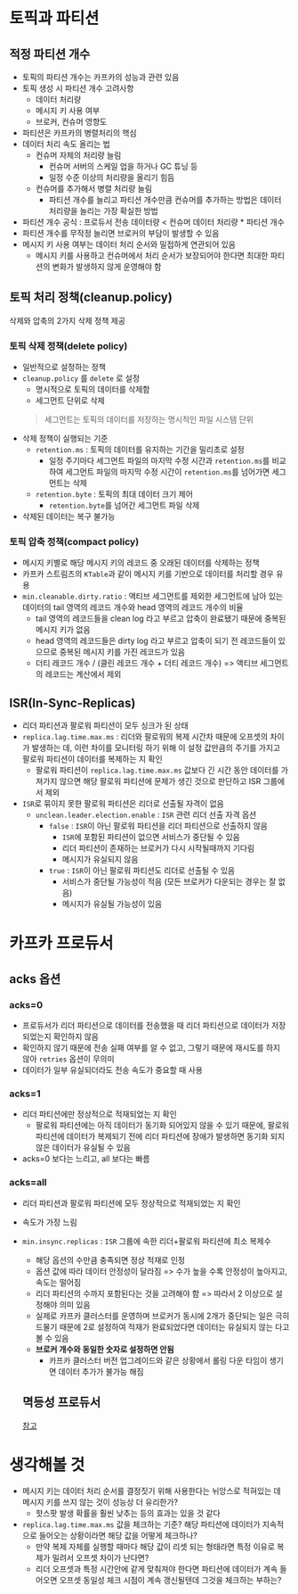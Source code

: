 # 토픽과 파티션
## 적정 파티션 개수
- 토픽의 파티션 개수는 카프카의 성능과 관련 있음
- 토픽 생성 시 파티션 개수 고려사항
  - 데이터 처리량
  - 메시지 키 사용 여부
  - 브로커, 컨슈머 영향도
- 파티션은 카프카의 병렬처리의 핵심
- 데이터 처리 속도 올리는 법
  - 컨슈머 자체의 처리량 늘림
    - 컨슈머 서버의 스케일 업을 하거나 GC 튜닝 등
    - 일정 수준 이상의 처리량을 올리기 힘듬
  - 컨슈머를 추가해서 병렬 처리량 늘림
    - 파티션 개수를 늘리고 파티션 개수만큼 컨슈머를 추가하는 방법은 데이터 처리량을 늘리는 가장 확실한 방법
- 파티션 개수 공식 : 프로듀서 전송 데이터량 < 컨슈머 데이터 처리량 * 파티션 개수
- 파티션 개수를 무작정 늘리면 브로커의 부담이 발생할 수 있음
- 메시지 키 사용 여부는 데이터 처리 순서와 밀접하게 연관되어 있음
  - 메시지 키를 사용하고 컨슈머에서 처리 순서가 보장되어야 한다면 최대한 파티션의 변화가 발생하지 않게 운영해야 함

## 토픽 처리 정책(cleanup.policy)
삭제와 압축의 2가지 삭제 정책 제공

### 토픽 삭제 정책(delete policy)
- 일반적으로 설정하는 정책
- `cleanup.policy` 를 `delete` 로 설정
  - 명시적으로 토픽의 데이터를 삭제함
  - 세그먼트 단위로 삭제
  > 세그먼트는 토픽의 데이터를 저장하는 명시적인 파일 시스템 단위
- 삭제 정책이 실행되는 기준
  - `retention.ms` : 토픽의 데이터를 유지하는 기간을 밀리초로 설정
    - 일정 주기마다 세그먼트 파일의 마지막 수정 시간과 `retention.ms`를 비교하여 세그먼트 파일의 마지막 수정 시간이 `retention.ms`를 넘어가면 세그먼트는 삭제
  - `retention.byte` : 토픽의 최대 데이터 크기 제어
    - `retention.byte`를 넘어간 세그먼트 파일 삭제
- 삭제된 데이터는 복구 불가능

### 토픽 압축 정책(compact policy)
- 메시지 키별로 해당 메시지 키의 레코드 중 오래된 데이터를 삭제하는 정책
- 카프카 스트림즈의 `KTable`과 같이 메시지 키를 기반으로 데이터를 처리할 경우 유용
- `min.cleanable.dirty.ratio` : 액티브 세그먼트를 제외한 세그먼트에 남아 있는 데이터의 tail 영역의 레코드 개수와 head 영역의 레코드 개수의 비율
  - tail 영역의 레코드들을 clean log 라고 부르고 압축이 완료됐기 때문에 중복된 메시지 키가 없음
  - head 영역의 레코드들은 dirty log 라고 부르고 압축이 되기 전 레코드들이 있으므로 중복된 메시지 키를 가진 레코드가 있음
  - 더티 레코드 개수 / (클린 레코드 개수 + 더티 레코드 개수) => 액티브 세그먼트의 레코드는 계산에서 제외

## ISR(In-Sync-Replicas)
- 리더 파티션과 팔로워 파티션이 모두 싱크가 된 상태
- `replica.lag.time.max.ms` : 리더와 팔로워의 복제 시간차 때문에 오프셋의 차이가 발생하는 데, 이런 차이를 모니터링 하기 위해 이 설정 값만큼의 주기를 가지고 팔로워 파티션이 데이터를 복제하는 지 확인
  - 팔로워 파티션이 `replica.lag.time.max.ms` 값보다 긴 시간 동안 데이터를 가져가지 않으면 해당 팔로워 파티션에 문제가 생긴 것으로 판단하고 ISR 그룹에서 제외
- `ISR`로 묶이지 못한 팔로워 파티션은 리더로 선출될 자격이 없음
  - `unclean.leader.election.enable` : `ISR` 관련 리더 선출 자격 옵션
    - `false` : `ISR`이 아닌 팔로워 파티션을 리더 파티션으로 선출하지 않음
      - `ISR`에 포함된 파티션이 없으면 서비스가 중단될 수 있음
      - 리더 파티션이 존재하는 브로커가 다시 시작될때까지 기다림
      - 메시지가 유실되지 않음
    - `true` : `ISR`이 아닌 팔로워 파티션도 리더로 선출될 수 있음
      - 서비스가 중단될 가능성이 적음 (모든 브로커가 다운되는 경우는 잘 없음)
      - 메시지가 유실될 가능성이 있음
    
# 카프카 프로듀서
## acks 옵션
### acks=0
- 프로듀서가 리더 파티션으로 데이터를 전송했을 때 리더 파티션으로 데이터가 저장되었는지 확인하지 않음
- 확인하지 않기 때문에 전송 실패 여부를 알 수 없고, 그렇기 때문에 재시도를 하지 않아 `retries` 옵션이 무의미
- 데이터가 일부 유실되더라도 전송 속도가 중요할 때 사용

### acks=1
- 리더 파티션에만 정상적으로 적재되었는 지 확인
  - 팔로워 파티션에는 아직 데이터가 동기화 되어있지 않을 수 있기 때문에, 팔로워 파티션에 데이터가 복제되기 전에 리더 파티션에 장애가 발생하면 동기화 되지 않은 데이터가 유실될 수 있음
- acks=0 보다는 느리고, all 보다는 빠름

### acks=all
- 리더 파티션과 팔로워 파티션에 모두 정상적으로 적재되었는 지 확인
- 속도가 가장 느림
- `min.insync.replicas` : `ISR` 그룹에 속한 리더+팔로워 파티션에 최소 복제수
  - 해당 옵션의 수만큼 충족되면 정상 적재로 인정
  - 옵션 값에 따라 데이터 안정성이 달라짐 => 수가 높을 수록 안정성이 높아지고, 속도는 떨어짐
  - 리더 파티션의 수까지 포함된다는 것을 고려해야 함 => 따라서 2 이상으로 설정해야 의미 있음
  - 실제로 카프카 클러스터를 운영하며 브로커가 동시에 2개가 중단되는 일은 극히 드물기 때문에 2로 설정하여 적재가 완료되었다면 데이터는 유실되지 않는 다고 볼 수 있음
  - **브로커 개수와 동일한 숫자로 설정하면 안됨**
    - 카프카 클러스터 버전 업그레이드와 같은 상황에서 롤링 다운 타임이 생기면 데이터 추가가 불가능 해짐
  
  ## 멱등성 프로듀서
  [참고](https://github.com/pch8388/study-tech/blob/main/docs/read-book/%EC%95%84%ED%8C%8C%EC%B9%98%20%EC%B9%B4%ED%94%84%EC%B9%B4%20%EC%95%A0%ED%94%8C%EB%A6%AC%EC%BC%80%EC%9D%B4%EC%85%98%20%ED%94%84%EB%A1%9C%EA%B7%B8%EB%9E%98%EB%B0%8D/00.%ED%94%84%EB%A1%9C%EB%93%80%EC%84%9C%EC%A0%84%EC%86%A1%EB%B0%A9%EC%8B%9D.md)

  
  

# 생각해볼 것
- 메시지 키는 데이터 처리 순서를 결정짓기 위해 사용한다는 뉘앙스로 적혀있는 데 메시지 키를 쓰지 않는 것이 성능상 더 유리한가?
  - 핫스팟 발생 확률을 훨씬 낮추는 등의 효과는 있을 것 같다
- `replica.lag.time.max.ms` 값을 체크하는 기준? 해당 파티션에 데이터가 지속적으로 들어오는 상황이라면 해당 값을 어떻게 체크하나?
  - 만약 복제 자체를 실행할 때마다 해당 값이 리셋 되는 형태라면 특정 이유로 복제가 밀려서 오프셋 차이가 난다면?
  - 리더 오프셋과 특정 시간안에 같게 맞춰져야 한다면 파티션에 데이터가 계속 들어오면 오프셋 동일성 체크 시점이 계속 갱신될텐데 그것을 체크하는 부하는?